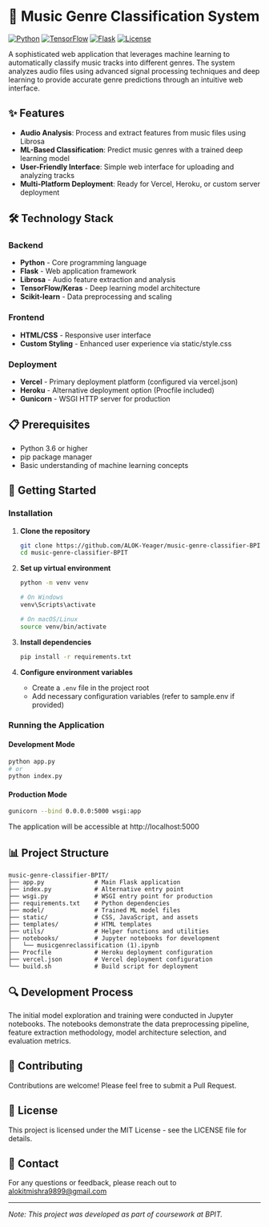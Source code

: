 # 🎵 Music Genre Classification System

[![Python](https://img.shields.io/badge/Python-3.6+-blue.svg)](https://www.python.org/downloads/)
[![TensorFlow](https://img.shields.io/badge/TensorFlow-2.x-orange.svg)](https://www.tensorflow.org/)
[![Flask](https://img.shields.io/badge/Flask-2.x-green.svg)](https://flask.palletsprojects.com/)
[![License](https://img.shields.io/badge/License-MIT-yellow.svg)](https://opensource.org/licenses/MIT)

A sophisticated web application that leverages machine learning to automatically classify music tracks into different genres. The system analyzes audio files using advanced signal processing techniques and deep learning to provide accurate genre predictions through an intuitive web interface.

## ✨ Features

- **Audio Analysis**: Process and extract features from music files using Librosa
- **ML-Based Classification**: Predict music genres with a trained deep learning model
- **User-Friendly Interface**: Simple web interface for uploading and analyzing tracks
- **Multi-Platform Deployment**: Ready for Vercel, Heroku, or custom server deployment

## 🛠️ Technology Stack

### Backend
- **Python** - Core programming language
- **Flask** - Web application framework
- **Librosa** - Audio feature extraction and analysis
- **TensorFlow/Keras** - Deep learning model architecture
- **Scikit-learn** - Data preprocessing and scaling

### Frontend
- **HTML/CSS** - Responsive user interface
- **Custom Styling** - Enhanced user experience via static/style.css

### Deployment
- **Vercel** - Primary deployment platform (configured via vercel.json)
- **Heroku** - Alternative deployment option (Procfile included)
- **Gunicorn** - WSGI HTTP server for production

## 📋 Prerequisites

- Python 3.6 or higher
- pip package manager
- Basic understanding of machine learning concepts

## 🚀 Getting Started

### Installation

1. **Clone the repository**
   ```bash
   git clone https://github.com/ALOK-Yeager/music-genre-classifier-BPIT.git
   cd music-genre-classifier-BPIT
   ```

2. **Set up virtual environment**
   ```bash
   python -m venv venv
   
   # On Windows
   venv\Scripts\activate
   
   # On macOS/Linux
   source venv/bin/activate
   ```

3. **Install dependencies**
   ```bash
   pip install -r requirements.txt
   ```

4. **Configure environment variables**
   - Create a `.env` file in the project root
   - Add necessary configuration variables (refer to sample.env if provided)

### Running the Application

#### Development Mode
```bash
python app.py
# or
python index.py
```

#### Production Mode
```bash
gunicorn --bind 0.0.0.0:5000 wsgi:app
```

The application will be accessible at http://localhost:5000

## 📊 Project Structure

```
music-genre-classifier-BPIT/
├── app.py              # Main Flask application
├── index.py            # Alternative entry point
├── wsgi.py             # WSGI entry point for production
├── requirements.txt    # Python dependencies
├── model/              # Trained ML model files
├── static/             # CSS, JavaScript, and assets
├── templates/          # HTML templates
├── utils/              # Helper functions and utilities
├── notebooks/          # Jupyter notebooks for development
│   └── musicgenreclassification (1).ipynb
├── Procfile            # Heroku deployment configuration
├── vercel.json         # Vercel deployment configuration
└── build.sh            # Build script for deployment
```

## 🔍 Development Process

The initial model exploration and training were conducted in Jupyter notebooks. The notebooks demonstrate the data preprocessing pipeline, feature extraction methodology, model architecture selection, and evaluation metrics.

## 🤝 Contributing

Contributions are welcome! Please feel free to submit a Pull Request.

## 📝 License

This project is licensed under the MIT License - see the LICENSE file for details.

## 📧 Contact

For any questions or feedback, please reach out to [alokitmishra9899@gmail.com](alokitmishra9899@gmail.com)

---

*Note: This project was developed as part of coursework at BPIT.*
